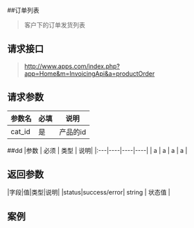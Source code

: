 ##订单列表

> 客户下的订单发货列表

## 请求接口

> http://www.apps.com/index.php?app=Home&m=InvoicingApi&a=productOrder


## 请求参数


|参数名| 必填| 说明|
|:---|----|----|
|cat_id| 是| 产品的id |


##dd
|参数 | 必须 | 类型 | 说明|
|:---|----|----|----|
| a | a | a | a |


## 返回参数

|字段|值|类型|说明|
|status|success/error| string | 状态值 |


## 案例